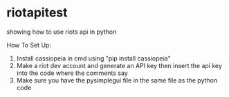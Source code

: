 # riotapitest
showing how to use riots api in python

How To Set Up:

1. Install cassiopeia in cmd using "pip install cassiopeia"
2. Make a riot dev account and generate an API key then insert the api key into the code where the comments say
3. Make sure you have the pysimplegui file in the same file as the python code
